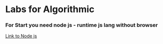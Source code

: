 # Labs for Algorithmic


### For Start you need node js - runtime js lang without browser
[Link to Node js](https://nodejs.org/en/download/)